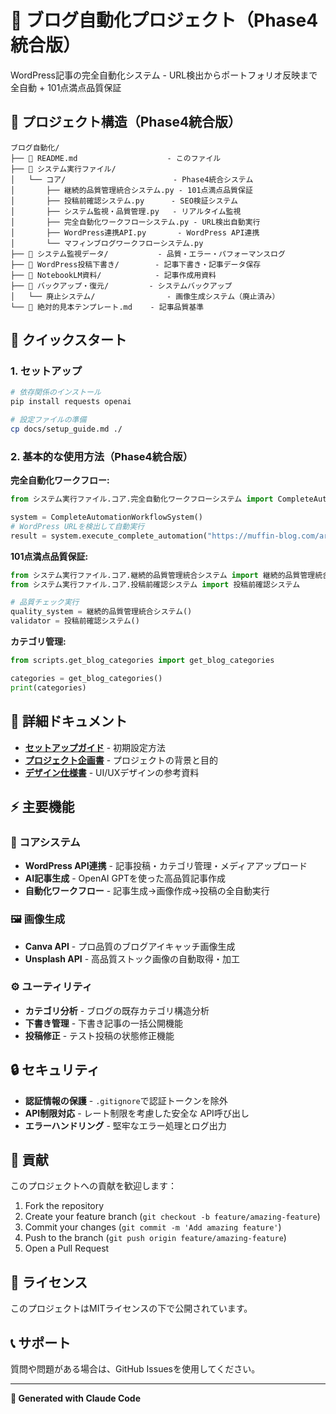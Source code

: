 # 🤖 ブログ自動化プロジェクト（Phase4統合版）

WordPress記事の完全自動化システム - URL検出からポートフォリオ反映まで全自動 + 101点満点品質保証

## 📁 プロジェクト構造（Phase4統合版）

```
ブログ自動化/
├── 📄 README.md                    - このファイル
├── 🔧 システム実行ファイル/
│   └── コア/                        - Phase4統合システム
│       ├── 継続的品質管理統合システム.py - 101点満点品質保証
│       ├── 投稿前確認システム.py      - SEO検証システム
│       ├── システム監視・品質管理.py   - リアルタイム監視
│       ├── 完全自動化ワークフローシステム.py - URL検出自動実行
│       ├── WordPress連携API.py       - WordPress API連携
│       └── マフィンブログワークフローシステム.py
├── 📁 システム監視データ/           - 品質・エラー・パフォーマンスログ
├── 📁 WordPress投稿下書き/        - 記事下書き・記事データ保存
├── 📁 NotebookLM資料/            - 記事作成用資料
├── 📁 バックアップ・復元/         - システムバックアップ
│   └── 廃止システム/                - 画像生成システム（廃止済み）
└── 📄 絶対的見本テンプレート.md    - 記事品質基準
```

## 🚀 クイックスタート

### 1. セットアップ
```bash
# 依存関係のインストール
pip install requests openai

# 設定ファイルの準備
cp docs/setup_guide.md ./
```

### 2. 基本的な使用方法（Phase4統合版）

**完全自動化ワークフロー:**
```python
from システム実行ファイル.コア.完全自動化ワークフローシステム import CompleteAutomationWorkflowSystem

system = CompleteAutomationWorkflowSystem()
# WordPress URLを検出して自動実行
result = system.execute_complete_automation("https://muffin-blog.com/article-url/")
```

**101点満点品質保証:**
```python
from システム実行ファイル.コア.継続的品質管理統合システム import 継続的品質管理統合システム
from システム実行ファイル.コア.投稿前確認システム import 投稿前確認システム

# 品質チェック実行
quality_system = 継続的品質管理統合システム()
validator = 投稿前確認システム()
```

**カテゴリ管理:**
```python
from scripts.get_blog_categories import get_blog_categories

categories = get_blog_categories()
print(categories)
```

## 📖 詳細ドキュメント

- **[セットアップガイド](docs/setup_guide.md)** - 初期設定方法
- **[プロジェクト企画書](docs/Claude主導ブログ自動化企画書.md)** - プロジェクトの背景と目的
- **[デザイン仕様書](docs/unlimi_design_spec.md)** - UI/UXデザインの参考資料

## ⚡ 主要機能

### 🔧 コアシステム
- **WordPress API連携** - 記事投稿・カテゴリ管理・メディアアップロード
- **AI記事生成** - OpenAI GPTを使った高品質記事作成
- **自動化ワークフロー** - 記事生成→画像作成→投稿の全自動実行

### 🖼️ 画像生成
- **Canva API** - プロ品質のブログアイキャッチ画像生成
- **Unsplash API** - 高品質ストック画像の自動取得・加工

### ⚙️ ユーティリティ
- **カテゴリ分析** - ブログの既存カテゴリ構造分析
- **下書き管理** - 下書き記事の一括公開機能
- **投稿修正** - テスト投稿の状態修正機能

## 🔒 セキュリティ

- **認証情報の保護** - `.gitignore`で認証トークンを除外
- **API制限対応** - レート制限を考慮した安全な API呼び出し
- **エラーハンドリング** - 堅牢なエラー処理とログ出力

## 🤝 貢献

このプロジェクトへの貢献を歓迎します：

1. Fork the repository
2. Create your feature branch (`git checkout -b feature/amazing-feature`)
3. Commit your changes (`git commit -m 'Add amazing feature'`)
4. Push to the branch (`git push origin feature/amazing-feature`)
5. Open a Pull Request

## 📄 ライセンス

このプロジェクトはMITライセンスの下で公開されています。

## 📞 サポート

質問や問題がある場合は、GitHub Issuesを使用してください。

---

**🤖 Generated with Claude Code**